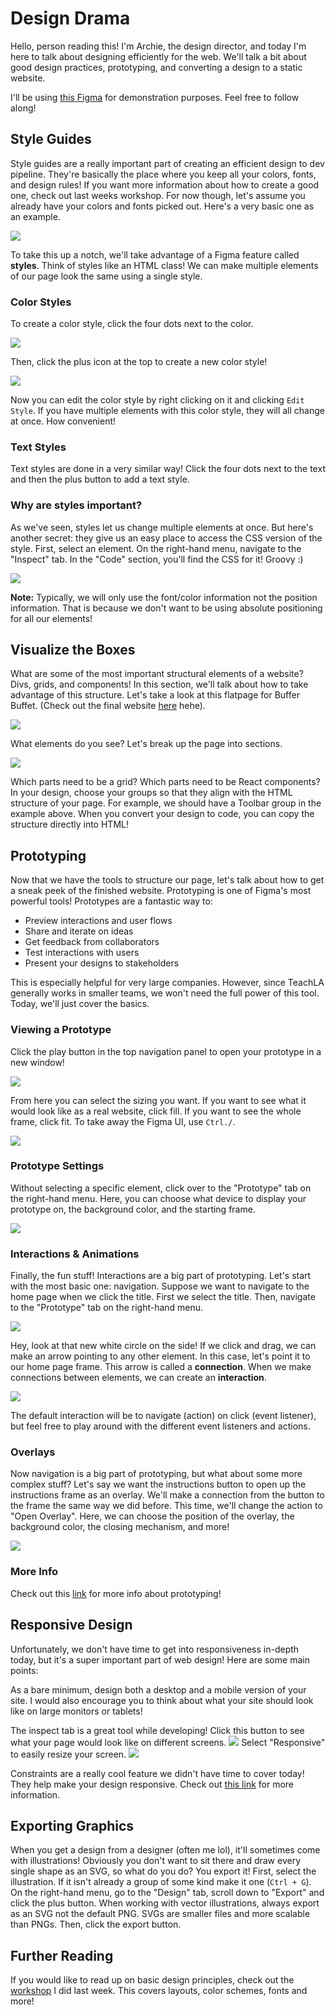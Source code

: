 # Design Drama

Hello, person reading this! I'm Archie, the design director, and today I'm here to talk about designing efficiently for the web. We'll talk a bit about good design practices, prototyping, and converting a design to a static website.

I'll be using [this Figma](https://www.figma.com/file/imjCN1TlQCXBvVCGKqKv1U/Design-Workshop?node-id=0%3A1) for demonstration purposes. Feel free to follow along!

## Style Guides

Style guides are a really important part of creating an efficient design to dev pipeline. They're basically the place where you keep all your colors, fonts, and design rules! If you want more information about how to create a good one, check out last weeks workshop. For now though, let's assume you already have your colors and fonts picked out. Here's a very basic one as an example.

![](images/style_guide.png)

To take this up a notch, we'll take advantage of a Figma feature called **styles**. Think of styles like an HTML class! We can make multiple elements of our page look the same using a single style.

### Color Styles

To create a color style, click the four dots next to the color. 

![](images/color_styles_1.PNG)

Then, click the plus icon at the top to create a new color style!

![](images/color_styles_2.PNG)

Now you can edit the color style by right clicking on it and clicking `Edit Style`. If you have multiple elements with this color style, they will all change at once. How convenient!

### Text Styles

Text styles are done in a very similar way! Click the four dots next to the text and then the plus button to add a text style.

### Why are styles important?

As we've seen, styles let us change multiple elements at once. But here's another secret: they give us an easy place to access the CSS version of the style. First, select an element. On the right-hand menu, navigate to the "Inspect" tab. In the "Code" section, you'll find the CSS for it! Groovy :)

![](images/css.PNG)

**Note:** Typically, we will only use the font/color information not the position information. That is because we don't want to be using absolute positioning for all our elements!

## Visualize the Boxes

What are some of the most important structural elements of a website? Divs, grids, and components! In this section, we'll talk about how to take advantage of this structure. Let's take a look at this flatpage for Buffer Buffet. (Check out the final website [here](https://bufferbuffet.uclaacm.com/) hehe).

![](images/mockup.png)

What elements do you see? Let's break up the page into sections. 

![](images/mockup_annotated.png)

Which parts need to be a grid? Which parts need to be React components? In your design, choose your groups so that they align with the HTML structure of your page. For example, we should have a Toolbar group in the example above. When you convert your design to code, you can copy the structure directly into HTML! 

## Prototyping

Now that we have the tools to structure our page, let's talk about how to get a sneak peek of the finished website. Prototyping is one of Figma's most powerful tools! Prototypes are a fantastic way to:

* Preview interactions and user flows
* Share and iterate on ideas
* Get feedback from collaborators
* Test interactions with users
* Present your designs to stakeholders

This is especially helpful for very large companies. However, since TeachLA generally works in smaller teams, we won't need the full power of this tool. Today, we'll just cover the basics.

### Viewing a Prototype

Click the play button in the top navigation panel to open your prototype in a new window!

![](images/prototype_view_1.PNG)

From here you can select the sizing you want. If you want to see what it would look like as a real website, click fill. If you want to see the whole frame, click fit. To take away the Figma UI, use `Ctrl./`. 

![](images/prototype_view_2.png)

### Prototype Settings

Without selecting a specific element, click over to the "Prototype" tab on the right-hand menu. Here, you can choose what device to display your prototype on, the background color, and the starting frame. 

![](images/prototype_settings.PNG)

### Interactions & Animations

Finally, the fun stuff! Interactions are a big part of prototyping. Let's start with the most basic one: navigation. Suppose we want to navigate to the home page when we click the title. First we select the title. Then, navigate to the "Prototype" tab on the right-hand menu.

![](images/prototype_nav_1.PNG)

Hey, look at that new white circle on the side! If we click and drag, we can make an arrow pointing to any other element. In this case, let's point it to our home page frame. This arrow is called a **connection**. When we make connections between elements, we can create an **interaction**.

![](images/prototype_nav_2.PNG)

The default interaction will be to navigate (action) on click (event listener), but feel free to play around with the different event listeners and actions. 

### Overlays

Now navigation is a big part of prototyping, but what about some more complex stuff? Let's say we want the instructions button to open up the instructions frame as an overlay. We'll make a connection from the button to the frame the same way we did before. This time, we'll change the action to "Open Overlay". Here, we can choose the position of the overlay, the background color, the closing mechanism, and more!

![](images/prototype_overlay.PNG)

### More Info

Check out this [link](https://help.figma.com/hc/en-us/articles/360040314193-Guide-to-prototyping-in-Figma) for more info about prototyping!

## Responsive Design

Unfortunately, we don't have time to get into responsiveness in-depth today, but it's a super important part of web design! Here are some main points:

As a bare minimum, design both a desktop and a mobile version of your site. I would also encourage you to think about what your site should look like on large monitors or tablets!

The inspect tab is a great tool while developing! Click this button to see what your page would look like on different screens. 
![](images/inspect.PNG)
Select "Responsive" to easily resize your screen. 
![](images/responsive.png)


Constraints are a really cool feature we didn't have time to cover today! They help make your design responsive. Check out [this link](https://help.figma.com/hc/en-us/articles/360039957734-Apply-Constraints-to-define-how-layers-resize) for more information.


## Exporting Graphics

When you get a design from a designer (often me lol), it'll sometimes come with illustrations! Obviously you don't want to sit there and draw every single shape as an SVG, so what do you do? You export it! First, select the illustration. If it isn't already a group of some kind make it one (`Ctrl + G`). On the right-hand menu, go to the "Design" tab, scroll down to "Export" and click the plus button. When working with vector illustrations, always export as an SVG not the default PNG. SVGs are smaller files and more scalable than PNGs. Then, click the export button.

## Further Reading

If you would like to read up on basic design principles, check out the [workshop](https://github.com/uclaacm/teach-la-dev-training-s21/tree/main/react%2Bmisc/4_figma_and_design) I did last week. This covers layouts, color schemes, fonts and more!